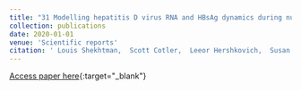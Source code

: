 ```yaml
---
title: "31 Modelling hepatitis D virus RNA and HBsAg dynamics during nucleic acid polymer monotherapy suggest rapid turnover of HBsAg"
collection: publications
date: 2020-01-01
venue: 'Scientific reports'
citation: ' Louis Shekhtman,  Scott Cotler,  Leeor Hershkovich,  Susan Uprichard,  Michel Bazinet,  Victor Pantea,  Valentin Cebotarescu,  Lilia Cojuhari,  Pavlina Jimbei,  Adalbert Krawczyk,  Ulf Dittmer,  Andrew Vaillant,  Harel Dahari, &quot;Modelling hepatitis D virus RNA and HBsAg dynamics during nucleic acid polymer monotherapy suggest rapid turnover of HBsAg.&quot; Scientific reports, 2020.'
---
```

[Access paper here](https://www.nature.com/articles/s41598-020-64122-0){:target="_blank"}
